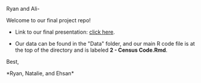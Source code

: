 Ryan and Ali- <p>

Welcome to our final project repo!

- Link to our final presentation: [click here](https://docs.google.com/presentation/d/1wA_dRFAZIOp_nTh8pVTjkQy13OgqN9TJS21EmEyzZ3w/edit?usp=sharing).

- Our data can be found in the "Data" folder, and our main R code file is at the top of the directory and is labeled **2 - Census Code.Rmd**.
<p>
Best,
<p> *Ryan, Natalie, and Ehsan*
